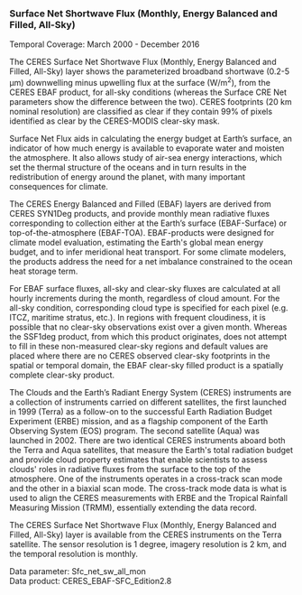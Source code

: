 ### Surface Net Shortwave Flux (Monthly, Energy Balanced and Filled, All-Sky)
Temporal Coverage: March 2000 - December 2016

The CERES Surface Net Shortwave Flux (Monthly, Energy Balanced and Filled, All-Sky) layer shows the parameterized broadband shortwave (0.2-5 µm) downwelling minus upwelling flux at the surface (W/m<sup>2</sup>), from the CERES EBAF product, for all-sky conditions (whereas the Surface CRE Net parameters show the difference between the two). CERES footprints (20 km nominal resolution) are classified as clear if they contain 99% of pixels identified as clear by the CERES-MODIS clear-sky mask.

Surface Net Flux aids in calculating the energy budget at Earth’s surface, an indicator of how much energy is available to evaporate water and moisten the atmosphere. It also allows study of air-sea energy interactions, which set the thermal structure of the oceans and in turn results in the redistribution of energy around the planet, with many important consequences for climate.

The CERES Energy Balanced and Filled (EBAF) layers are derived from CERES SYN1Deg products, and provide monthly mean radiative fluxes corresponding to collection either at the Earth’s surface (EBAF-Surface) or top-of-the-atmosphere (EBAF-TOA). EBAF-products were designed for climate model evaluation, estimating the Earth's global mean energy budget, and to infer meridional heat transport. For some climate modelers, the products address the need for a net imbalance constrained to the ocean heat storage term.

For EBAF surface fluxes, all-sky and clear-sky fluxes are calculated at all hourly increments during the month, regardless of cloud amount. For the all-sky condition, corresponding cloud type is specified for each pixel (e.g. ITCZ, maritime stratus, etc.). In regions with frequent cloudiness, it is possible that no clear-sky observations exist over a given month. Whereas the SSF1deg product, from which this product originates, does not attempt to fill in these non-measured clear-sky regions and default values are placed where there are no CERES observed clear-sky footprints in the spatial or temporal domain, the EBAF clear-sky filled product is a spatially complete clear-sky product.

The Clouds and the Earth’s Radiant Energy System (CERES) instruments are a collection of instruments carried on different satellites, the first launched in 1999 (Terra) as a follow-on to the successful Earth Radiation Budget Experiment (ERBE) mission, and as a flagship component of the Earth Observing System (EOS) program. The second satellite (Aqua) was launched in 2002. There are two identical CERES instruments aboard both the Terra and Aqua satellites, that measure the Earth's total radiation budget and provide cloud property estimates that enable scientists to assess clouds' roles in radiative fluxes from the surface to the top of the atmosphere. One of the instruments operates in a cross-track scan mode and the other in a biaxial scan mode. The cross-track mode data is what is used to align the CERES measurements with ERBE and the Tropical Rainfall Measuring Mission (TRMM), essentially extending the data record.

The CERES Surface Net Shortwave Flux (Monthly, Energy Balanced and Filled, All-Sky) layer is available from the CERES instruments on the Terra satellite. The sensor resolution is 1 degree, imagery resolution is 2 km, and the temporal resolution is monthly.

Data parameter: Sfc_net_sw_all_mon  
Data product: CERES_EBAF-SFC_Edition2.8
